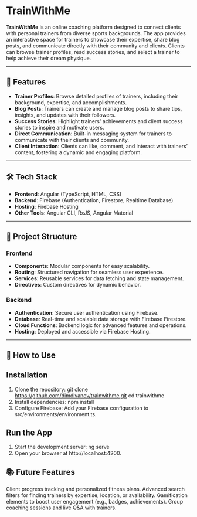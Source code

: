 # TrainWithMe

**TrainWithMe** is an online coaching platform designed to connect clients with personal trainers from diverse sports backgrounds. The app provides an interactive space for trainers to showcase their expertise, share blog posts, and communicate directly with their community and clients. Clients can browse trainer profiles, read success stories, and select a trainer to help achieve their dream physique.

---

## 🚀 Features

- **Trainer Profiles**: Browse detailed profiles of trainers, including their background, expertise, and accomplishments.
- **Blog Posts**: Trainers can create and manage blog posts to share tips, insights, and updates with their followers.
- **Success Stories**: Highlight trainers' achievements and client success stories to inspire and motivate users.
- **Direct Communication**: Built-in messaging system for trainers to communicate with their clients and community.
- **Client Interaction**: Clients can like, comment, and interact with trainers’ content, fostering a dynamic and engaging platform.

---

## 🛠️ Tech Stack

- **Frontend**: Angular (TypeScript, HTML, CSS)
- **Backend**: Firebase (Authentication, Firestore, Realtime Database)
- **Hosting**: Firebase Hosting
- **Other Tools**: Angular CLI, RxJS, Angular Material

---

## 📁 Project Structure

### Frontend

- **Components**: Modular components for easy scalability.
- **Routing**: Structured navigation for seamless user experience.
- **Services**: Reusable services for data fetching and state management.
- **Directives**: Custom directives for dynamic behavior.

### Backend

- **Authentication**: Secure user authentication using Firebase.
- **Database**: Real-time and scalable data storage with Firebase Firestore.
- **Cloud Functions**: Backend logic for advanced features and operations.
- **Hosting**: Deployed and accessible via Firebase Hosting.

---

## 🧩 How to Use
## Installation
1. Clone the repository:
   git clone https://github.com/dimdivanov/trainwithme.git
   cd trainwithme
2. Install dependencies:
   npm install
3. Configure Firebase:
   Add your Firebase configuration to src/environments/environment.ts.
   
## Run the App
1. Start the development server:
   ng serve
2. Open your browser at http://localhost:4200.

## 📚 Future Features
Client progress tracking and personalized fitness plans.
Advanced search filters for finding trainers by expertise, location, or availability.
Gamification elements to boost user engagement (e.g., badges, achievements).
Group coaching sessions and live Q&A with trainers.
